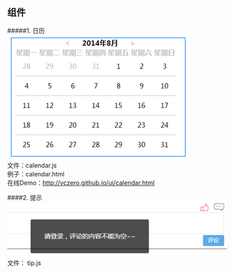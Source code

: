 组件
----------------------- 
#####1. 日历       
![日历](./imgs/calendar.png)    
文件：calendar.js    
例子：calendar.html     
在线Demo：http://vczero.github.io/ui/calendar.html

####2. 提示        
![提示](./imgs/tip.png)     
文件： tip.js
   


